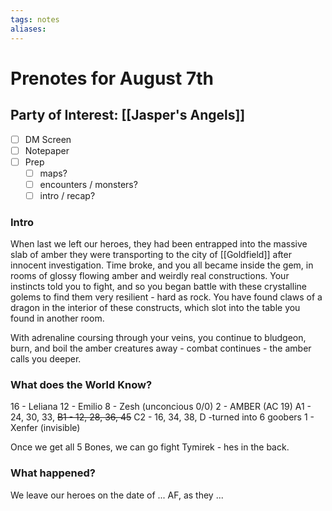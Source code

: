 ```yaml
---
tags: notes
aliases:
---
```


# Prenotes for August 7th
## Party of Interest: [[Jasper's Angels]]
- [ ] DM Screen
- [ ] Notepaper
- [ ] Prep
	- [ ] maps?
	- [ ] encounters / monsters?
	- [ ] intro / recap?

### Intro

When last we left our heroes, they had been entrapped into the massive slab of amber they were transporting to the city of [[Goldfield]] after innocent investigation. Time broke, and you all became inside the gem, in rooms of glossy flowing amber and weirdly real constructions. Your instincts told you to fight, and so you began battle with these crystalline golems to find them very resilient - hard as rock. You have found claws of a dragon in the interior of these constructs, which slot into the table you found in another room. 

With adrenaline coursing through your veins, you continue to bludgeon, burn, and boil the amber creatures away - combat continues - the amber calls you deeper.

### What does the World Know?

16 - Leliana
12 - Emilio 
8 - Zesh (unconcious 0/0)
2 - AMBER (AC 19)
	A1 - 24, 30, 33, 
	~~B1 - 12, 28, 36, 45~~
	C2 - 16, 34, 38, 
	D -turned into 6 goobers
1 - Xenfer (invisible)

Once we get all 5 Bones, we can go fight Tymirek - hes in the back.

### What happened?


We leave our heroes on the date of ... AF, as they ...
